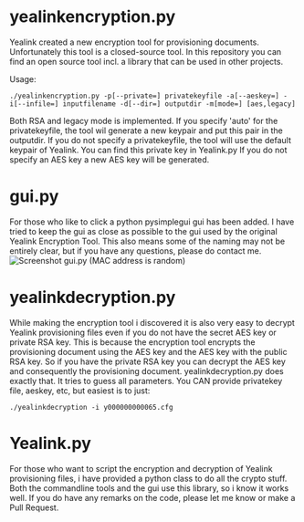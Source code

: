 # yealinkencryption.py

Yealink created a new encryption tool for provisioning documents. Unfortunately this tool is a closed-source tool. In this repository you can find an open source tool incl. a library that can be used in other projects.

Usage:
```
./yealinkencryption.py -p[--private=] privatekeyfile -a[--aeskey=] -i[--infile=] inputfilename -d[--dir=] outputdir -m[mode=] [aes,legacy]
```

Both RSA and legacy mode is implemented.
If you specify 'auto' for the privatekeyfile, the tool wil generate a new keypair and put this pair in the outputdir.
If you do not specify a privatekeyfile, the tool will use the default keypair of Yealink. You can find this private key in Yealink.py
If you do not specify an AES key a new AES key will be generated.

# gui.py

For those who like to click a python pysimplegui gui has been added. I have tried to keep the gui as close as possible to the gui used by the original Yealink Encryption Tool.
This also means some of the naming may not be entirely clear, but if you have any questions, please do contact me.
![Screenshot gui.py (MAC address is random)](https://raw.githubusercontent.com/trideeindhoven/yealink-encryption/main/screenshots/gui.png)

# yealinkdecryption.py

While making the encryption tool i discovered it is also very easy to decrypt Yealink provisioning files even if you do not have the secret AES key or private RSA key.
This is because the encryption tool encrypts the provisioning document using the AES key and the AES key with the public RSA key. So if you have the private RSA key you can decrypt
the AES key and consequently the provisioning document.
yealinkdecryption.py does exactly that. It tries to guess all parameters. You CAN provide privatekey file, aeskey, etc, but easiest is to just:
```
./yealinkdecryption -i y000000000065.cfg
```

# Yealink.py

For those who want to script the encryption and decryption of Yealink provisioning files, i have provided a python class to do all the crypto stuff.
Both the commandline tools and the gui use this library, so i know it works well. If you do have any remarks on the code, please let me know or make a Pull Request.
